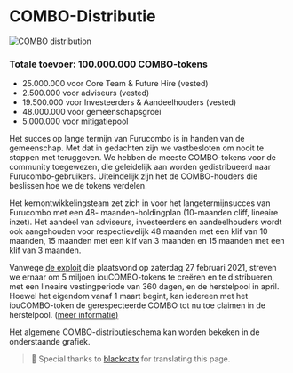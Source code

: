 # COMBO-Distributie

![COMBO distribution](https://miro.medium.com/max/2346/0*I8fa_6eZC7mrkMRc)



### Totale toevoer: 100.000.000 COMBO-tokens

* 25.000.000 voor Core Team & Future Hire \(vested\)
* 2.500.000 voor adviseurs \(vested\)
* 19.500.000 voor Investeerders & Aandeelhouders \(vested\)
* 48.000.000 voor gemeenschapsgroei
* 5.000.000 voor mitigatiepool

Het succes op lange termijn van Furucombo is in handen van de gemeenschap. Met dat in gedachten zijn we vastbesloten om nooit te stoppen met teruggeven. We hebben de meeste COMBO-tokens voor de community toegewezen, die geleidelijk aan worden gedistribueerd naar Furucombo-gebruikers. Uiteindelijk zijn het de COMBO-houders die beslissen hoe we de tokens verdelen.

Het kernontwikkelingsteam zet zich in voor het langetermijnsucces van Furucombo met een 48- maanden-holdingplan \(10-maanden cliff, lineaire inzet\). Het aandeel van adviseurs, investeerders en aandeelhouders wordt ook aangehouden voor respectievelijk 48 maanden met een klif van 10 maanden, 15 maanden met een klif van 3 maanden en 15 maanden met een klif van 3 maanden.

Vanwege [de exploit](https://medium.com/furucombo/furucombo-post-mortem-march-2021-ad19afd415e) die plaatsvond op zaterdag 27 februari 2021, streven we ernaar om 5 miljoen iouCOMBO-tokens te creëren en te distribueren, met een lineaire vestingperiode van 360 dagen, en de herstelpool in april. Hoewel het eigendom vanaf 1 maart begint, kan iedereen met het iouCOMBO-token de gerespecteerde COMBO tot nu toe claimen in de herstelpool. \([meer informatie\)](https://medium.com/furucombo/mitigation-plan-e498a95d335e)

Het algemene COMBO-distributieschema kan worden bekeken in de onderstaande grafiek.  


> 🧊 Special thanks to [blackcatx](https://twitter.com/gaintodayx) for translating this page.

